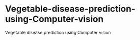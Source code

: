 # Vegetable-disease-prediction-using-Computer-vision
Vegetable disease prediction using Computer vision
